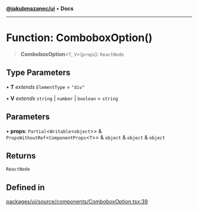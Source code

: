 [**@jakubmazanec/ui**](../README.md) • **Docs**

---

# Function: ComboboxOption()

> **ComboboxOption**\<`T`, `V`\>(`props`): `ReactNode`

## Type Parameters

• **T** _extends_ `ElementType` = `"div"`

• **V** _extends_ `string` \| `number` \| `boolean` = `string`

## Parameters

• **props**: `Partial`\<`Writable`\<`object`\>\> & `PropsWithoutRef`\<`ComponentProps`\<`T`\>\> &
`object` & `object` & `object`

## Returns

`ReactNode`

## Defined in

[packages/ui/source/components/ComboboxOption.tsx:39](https://github.com/jakubmazanec/tools/blob/2afd81e4680434017b6f838733fd5ccd928cec42/packages/ui/source/components/ComboboxOption.tsx#L39)
